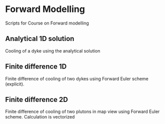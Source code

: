 # Forward Modelling
Scripts for Course on Forward modelling 

## Analytical 1D solution
Cooling of a dyke using the analytical solution

## Finite difference 1D
Finite difference of cooling of two dykes using Forward Euler scheme (explicit).

## Finite difference 2D
Finite difference of cooling of two plutons in map view using Forward Euler scheme. Calculation is vectorized
